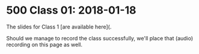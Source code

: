 # 500 Class 01: 2018-01-18

The slides for Class 1 [are available here](.

Should we manage to record the class successfully, we'll place that (audio) recording on this page as well.
